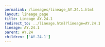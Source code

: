 ```yaml
---
permalink: /lineages/lineage_AY.24.1.html
layout: lineage_page
title: Lineage AY.24.1
redirect_to: ../lineage.html?lineage=AY.24.1
lineage: AY.24.1
parent: AY.24
children: ['AY.24.1']
---
```

